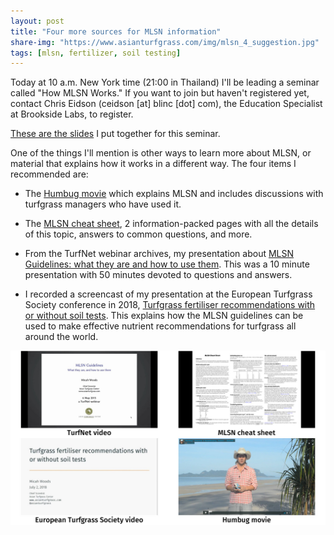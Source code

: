 ```yaml
---
layout: post
title: "Four more sources for MLSN information"
share-img: "https://www.asianturfgrass.com/img/mlsn_4_suggestion.jpg"
tags: [mlsn, fertilizer, soil testing]
---
```


Today at 10 a.m. New York time (21:00 in Thailand) I'll be leading a seminar called "How MLSN Works." If you want to join but haven't registered yet, contact Chris Eidson (ceidson [at] blinc [dot] com), the Education Specialist at Brookside Labs, to register.

[These are the slides](https://speakerdeck.com/micahwoods/how-mlsn-works) I put together for this seminar.

One of the things I'll mention is other ways to learn more about MLSN, or material that explains how it works in a different way. The four items I recommended are:

* The [Humbug movie](https://vimeo.com/micahwoods/humbug) which explains MLSN and includes discussions with turfgrass managers who have used it.

* The [MLSN cheat sheet](https://www.asianturfgrass.com/2018-02-03-new-mlsn-cheat-sheet/), 2 information-packed pages with all the details of this topic, answers to common questions, and more.

* From the TurfNet webinar archives, my presentation about [MLSN Guidelines: what they are and how to use them](https://www.turfnet.com/webinar_archives.html/mlsn-guidelines-what-they-are-and-how-to-use-them-r117/). This was a 10 minute presentation with 50 minutes devoted to questions and answers.

* I recorded a screencast of my presentation at the European Turfgrass Society conference in 2018, [Turfgrass fertiliser recommendations with or without soil tests](https://vimeo.com/micahwoods/ets18). This explains how the MLSN guidelines can be used to make effective nutrient recommendations for turfgrass all around the world.

![image of 3 video and 1 cheat sheet recommended here](/img/mlsn_4_suggestion.jpg)

